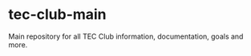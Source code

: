 tec-club-main
=============

Main repository for all TEC Club information, documentation, goals and more.
